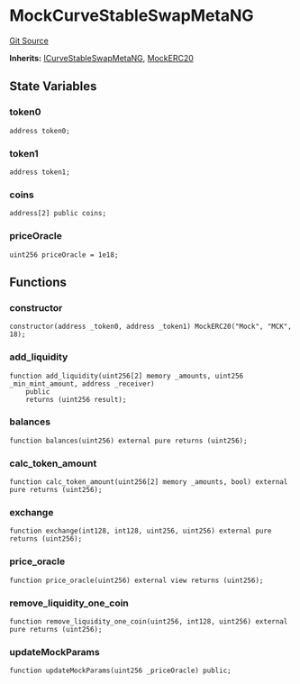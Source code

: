 # MockCurveStableSwapMetaNG
[Git Source](https://github.com/ubiquity/ubiquity-dollar/blob/447ec1d83d6aa0044c753bd31ba3571a47b64509/src/dollar/mocks/MockCurveStableSwapMetaNG.sol)

**Inherits:**
[ICurveStableSwapMetaNG](/src/dollar/interfaces/ICurveStableSwapMetaNG.sol/interface.ICurveStableSwapMetaNG.md), [MockERC20](/src/dollar/mocks/MockERC20.sol/contract.MockERC20.md)


## State Variables
### token0

```solidity
address token0;
```


### token1

```solidity
address token1;
```


### coins

```solidity
address[2] public coins;
```


### priceOracle

```solidity
uint256 priceOracle = 1e18;
```


## Functions
### constructor


```solidity
constructor(address _token0, address _token1) MockERC20("Mock", "MCK", 18);
```

### add_liquidity


```solidity
function add_liquidity(uint256[2] memory _amounts, uint256 _min_mint_amount, address _receiver)
    public
    returns (uint256 result);
```

### balances


```solidity
function balances(uint256) external pure returns (uint256);
```

### calc_token_amount


```solidity
function calc_token_amount(uint256[2] memory _amounts, bool) external pure returns (uint256);
```

### exchange


```solidity
function exchange(int128, int128, uint256, uint256) external pure returns (uint256);
```

### price_oracle


```solidity
function price_oracle(uint256) external view returns (uint256);
```

### remove_liquidity_one_coin


```solidity
function remove_liquidity_one_coin(uint256, int128, uint256) external pure returns (uint256);
```

### updateMockParams


```solidity
function updateMockParams(uint256 _priceOracle) public;
```


